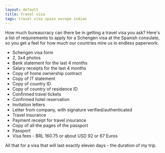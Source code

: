 ```yaml
---
layout: default
title: Travel visa
tags: travel visa spain europe indian
---
```


How much bureaucracy can there be in getting a travel visa you ask? Here's a list of requirements to apply for a Schengen visa at the Spanish consulate, so you get a feel for how much our countries mire us in endless paperwork.

* Schengen visa form
* 2, 3x4 photos
* Bank statement for the last 4 months
* Salary receipts for the last 4 months
* Copy of home ownership contract
* Copy of IT statement
* Copy of country ID
* Copy of country of residence ID
* Confirmed travel tickets
* Confirmed hotel reservation
* Invitation letters
* Letter from company, with signature verified/authenticated
* Travel insurance
* Payment receipt for travel insurance
* Copy of all the pages of the passport
* Passport
* Visa fees - BRL 160.75 or about USD 92 or 67 Euros

All that for a visa that will last exactly eleven days - the duration of my trip.
